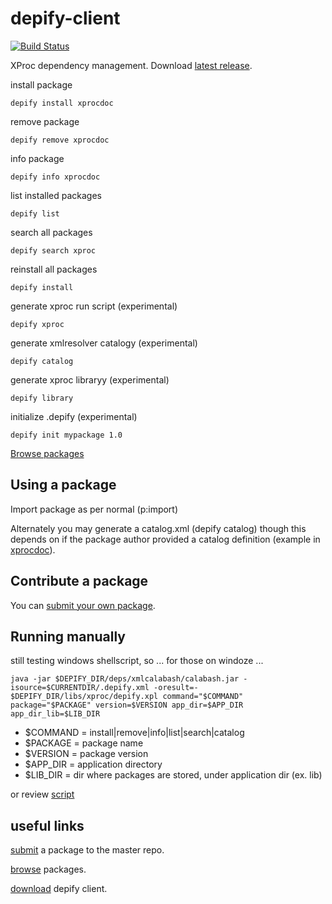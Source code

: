 depify-client
=============

[![Build Status](https://travis-ci.org/depify/depify-client.svg)](https://travis-ci.org/depify/depify-client)

XProc dependency management. Download [latest release](https://github.com/depify/depify-client/releases/latest).

install package
```
depify install xprocdoc
```

remove package
```
depify remove xprocdoc
```

info package
```
depify info xprocdoc
```

list installed packages
```
depify list
```

search all packages
```
depify search xproc
```

reinstall all packages
```
depify install
```

generate xproc run script (experimental)
```
depify xproc
```

generate xmlresolver catalogy (experimental)
```
depify catalog
```

generate xproc libraryy (experimental)
```
depify library
```

initialize .depify (experimental)
```
depify init mypackage 1.0
```

[Browse packages](http://depify.com)

## Using a package

Import package as per normal (p:import) 

Alternately you may generate a catalog.xml (depify catalog) though this depends on if the package author provided a catalog definition (example in [xprocdoc](https://github.com/depify/depify-packages/blob/master/packages/master/xproc/1/xprocdoc/1.0/.depify.xml)). 

## Contribute a package

You can [submit your own package](https://github.com/depify/depify-packages/tree/master/packages).

## Running manually

still testing windows shellscript, so ... for those on windoze ...

```
java -jar $DEPIFY_DIR/deps/xmlcalabash/calabash.jar -isource=$CURRENTDIR/.depify.xml -oresult=- $DEPIFY_DIR/libs/xproc/depify.xpl command="$COMMAND" package="$PACKAGE" version=$VERSION app_dir=$APP_DIR app_dir_lib=$LIB_DIR
```

* $COMMAND = install|remove|info|list|search|catalog
* $PACKAGE = package name
* $VERSION = package version
* $APP_DIR = application directory
* $LIB_DIR = dir where packages are stored, under application dir (ex. lib) 

or review [script](https://github.com/depify/depify-client/blob/master/src/client/commandline/depify)

## useful links

[submit](https://github.com/depify/depify-packages/tree/master/packages) a package to the master repo.

[browse](http://depify.com) packages. 

[download](https://github.com/depify/depify-client) depify client.
